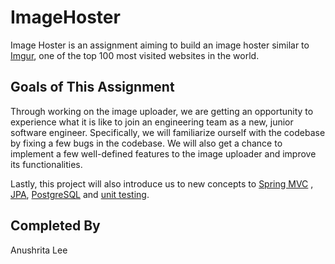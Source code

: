 # ImageHoster

Image Hoster is an assignment aiming to build an image hoster similar to [Imgur](https://imgur.com/), one of the top 100 most visited websites in the world.

## Goals of This Assignment 
Through working on the image uploader, we are getting an opportunity to experience what it is like to join an engineering team as a new, junior software engineer. Specifically, we will familiarize ourself with the codebase by fixing a few bugs in the codebase. We will also get a chance to implement a few well-defined features to the image uploader and improve its functionalities.

Lastly, this project will also introduce us to new concepts to [Spring MVC](https://spring.io/guides/gs/serving-web-content/) , [JPA](https://spring.io/projects/spring-data-jpa), [PostgreSQL](https://www.postgresql.org/) and [unit testing](https://en.wikipedia.org/wiki/Unit_testing#:~:text=Unit%20tests%20are%20typically%20automated,an%20individual%20function%20or%20procedure.). 

## Completed By
Anushrita Lee
